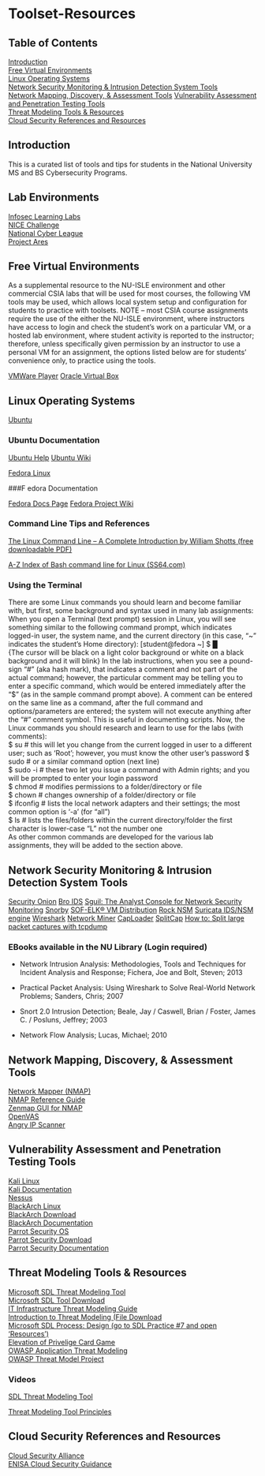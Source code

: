 # Toolset-Resources
## Table of Contents


[Introduction](#intro)  
[Free Virtual Environments](#virtual)  
[Linux Operating Systems](#Linux)  
[Network Security Monitoring & Intrusion Detection System Tools](#nsm)  
[Network Mapping, Discovery, & Assessment Tools](#nmap)
[Vulnerability Assessment and Penetration Testing Tools](#pen)  
[Threat Modeling Tools & Resources](#threat)  
[Cloud Security References and Resources](#cloud)  


## Introduction <a name="intro"></a>
This is a curated list of tools and tips for students in the National University MS and BS Cybersecurity Programs.

## Lab Environments

[Infosec Learning Labs](https://www.infoseclearning.com/index.aspx)  
[NICE Challenge](https://www.nice-challenge.com/)  
[National Cyber League](https://www.nationalcyberleague.org/)  
[Project Ares](https://edu-apprentice1.ares.circadence.com/)  


## Free Virtual Environments <a name="virtual"></a>

As a supplemental resource to the NU-ISLE environment and other commercial CSIA labs that will be used for most courses, the following VM tools may be used, which allows local system setup and configuration for students to practice with toolsets.  NOTE – most CSIA course assignments require the use of the either the NU-ISLE environment, where instructors have access to login and check the student’s work on a particular VM, or a hosted lab environment, where student activity is reported to the instructor; therefore, unless specifically given permission by an instructor to use a personal VM for an assignment, the options listed below are for students’ convenience only, to practice using the tools.

[VMWare Player](http://www.vmware.com/products/player/playerpro-evaluation.html)
[Oracle Virtual Box](https://www.virtualbox.org/ )


## Linux Operating Systems <a name="Linux"></a>

[Ubuntu](http://www.ubuntu.com/) 

### Ubuntu Documentation

[Ubuntu Help](https://help.ubuntu.com/)
[Ubuntu Wiki](https://wiki.ubuntu.com/)

[Fedora Linux](https://www.virtualbox.org/ )

###F edora Documentation

[Fedora Docs Page](https://docs-old.fedoraproject.org/en-US/index.html)
[Fedora Project Wiki](https://fedoraproject.org/wiki/Fedora_Project_Wiki)

### Command Line Tips and References

[The Linux Command Line – A Complete Introduction by William Shotts (free downloadable PDF)]( http://linuxcommand.org/tlcl.php )

[A-Z Index of Bash command line for Linux (SS64.com)](http://ss64.com/bash/ )

### Using the Terminal
There are some Linux commands you should learn and become familiar with, but first, some background and syntax used in many lab assignments: 
When you open a Terminal (text prompt) session in Linux, you will see something similar to 
the following command prompt, which indicates logged-in user, the system name, and the 
current directory (in this case, “~” indicates the student’s Home directory): 
 [student@fedora ~] $ █     
{The cursor will be black on a light color background or white on a black background and it will blink} 
In the lab instructions, when you see a pound-sign “#” (aka hash mark), that indicates a comment and not part of the actual command; however, the particular comment may be telling you to enter a specific command, which would be entered immediately after the “$” (as in the sample command prompt above).  A comment can be entered on the same line as a command, after the full command and options/parameters are entered; the system will not execute anything after the “#” comment symbol.  This is useful in documenting scripts. 
Now, the Linux commands you should research and learn to use for the labs (with comments):  
$ su  # this will let you change from the current logged in user to a different user; such as ‘Root’; however, you must know the other user’s password 
$ sudo <command>  # or a similar command option (next line)   
$ sudo -i <command>  # these two let you issue a command with Admin rights; and you will be prompted to enter your login password   
$ chmod <options>  # modifies permissions to a folder/directory or file   
$ chown <options>  # changes ownership of a folder/directory or file   
$ ifconfig <options>  # lists the local network adapters and their settings; the most common option is ‘-a’ (for “all”)   
$ ls    # lists the files/folders within the current directory/folder the first character is lower-case “L” not the number one  
As other common commands are developed for the various lab assignments, they will be added to the section above. 

## Network Security Monitoring & Intrusion Detection System Tools <a name="nsm"></a>

[Security Onion](https://securityonion.net)
[Bro IDS](https://www.bro.org)
[Sguil: The Analyst Console for Network Security Monitoring](http://bammv.github.io/sguil/index.html)
[Snorby](https://github.com/Snorby/snorby)
[SOF-ELK® VM Distribution](https://github.com/philhagen/sof-elk/blob/master/VM_README.md)
[Rock NSM](http://rocknsm.io)
[Suricata IDS/NSM engine](https://suricata-ids.org)
[Wireshark](https://www.wireshark.org)
[Network Miner](http://www.netresec.com/?page=NetworkMiner)
[CapLoader](http://www.netresec.com/?page=CapLoader)
[SplitCap](http://www.netresec.com/?page=SplitCap)
[How to: Split large packet captures with tcpdump](http://www.sysadminx.com/2013/01/25/how-to-split-large-packet-captures-with-tcpdump/)

### EBooks available in the NU Library (Login required)

- Network Intrusion Analysis: Methodologies, Tools and Techniques for Incident Analysis and Response; Fichera, Joe and Bolt, Steven; 2013 

- Practical Packet Analysis: Using Wireshark to Solve Real-World Network Problems; Sanders, Chris; 2007 
 
- Snort 2.0 Intrusion Detection; Beale, Jay / Caswell, Brian / Foster, James C. / Posluns, Jeffrey; 2003 
 
- Network Flow Analysis; Lucas, Michael; 2010 


## Network Mapping, Discovery, & Assessment Tools <a name="nmap"></a>
[Network Mapper (NMAP)](https://nmap.org)  
[NMAP Reference Guide](https://nmap.org/book/man.html)  
[Zenmap GUI for NMAP](https://nmap.org/zenmap/)  
[OpenVAS](http://www.openvas.org)  
[Angry IP Scanner](https://angryip.org)  
 
## Vulnerability Assessment and Penetration Testing Tools <a name="pen"></a>

[Kali Linux](https://www.kali.org)  
[Kali Documentation](https://www.kali.org/kali-linux-documentation/)  
[Nessus](https://www.tenable.com/products/nessus/nessus-professional)  
[BlackArch Linux](https://blackarch.org)  
[BlackArch Download](https://blackarch.org/downloads.html)  
[BlackArch Documentation](https://blackarch.org/guide.html)  
[Parrot Security OS](http://parrotsec.org)  
[Parrot Security Download](http://parrotsec.org/download.php)  
[Parrot Security Documentation](https://docs.parrotsec.org/doku.php) 


## Threat Modeling Tools & Resources <a name="threat"></a>  
[Microsoft SDL Threat Modeling Tool](https://www.microsoft.com/en-us/sdl/adopt/threatmodeling.aspx)  
[Microsoft SDL Tool Download](https://www.microsoft.com/en-us/download/details.aspx?id=49168)  
[IT Infrastructure Threat Modeling Guide](https://technet.microsoft.com/en-us/library/dd941826.aspx)  
[Introduction to Threat Modeling (File Download](https://download.microsoft.com/.../9/3/5/.../Introduction_to_Threat_Modeling.ppsx)  
[Microsoft SDL Process: Design (go to SDL Practice #7 and open ‘Resources’) ](https://www.microsoft.com/en-us/sdl/process/design.aspx)  
[Elevation of Privelige Card Game](https://www.microsoft.com/en-us/sdl/adopt/eop.aspx)  
[OWASP Application Threat Modeling](https://www.owasp.org/index.php/Application_Threat_Modeling)  
[OWASP Threat Model Project](https://www.owasp.org/index.php/OWASP_Threat_Model_Project)  

### Videos  

[SDL Threat Modeling Tool](https://www.youtube.com/watch?v=iV2SAuTxIUc)  

[Threat Modeling Tool Principles](https://www.youtube.com/watch?v=wUt8gVxmO-0)  


## Cloud Security References and Resources <a name="cloud"></a>

[Cloud Security Alliance](https://cloudsecurityalliance.org)  
[ENISA Cloud Security Guidance](https://www.enisa.europa.eu/topics/cloud-and-big-data/cloud-security)  




